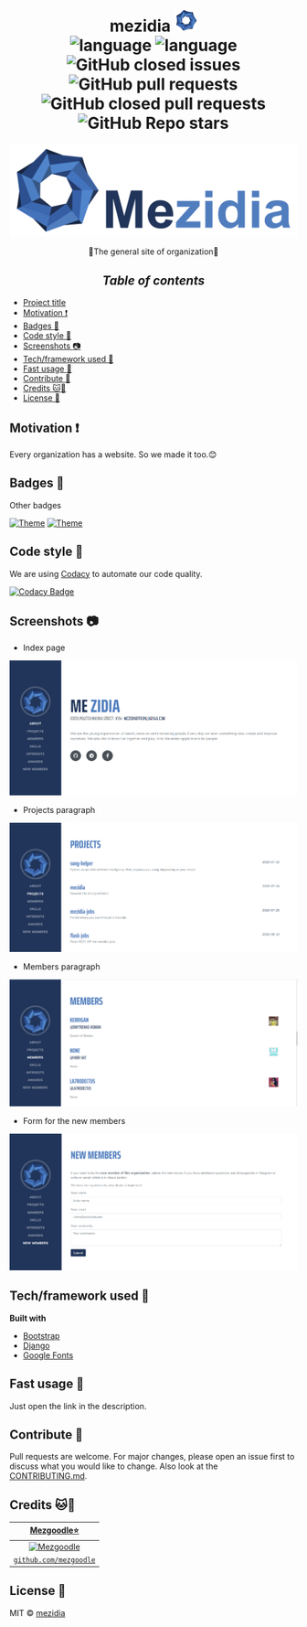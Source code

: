 <h1 id="project-title" align="center">
  mezidia <img alt="logo" width="40" height="40" src="https://raw.githubusercontent.com/mezgoodle/images/master/MezidiaLogoTransparent.png" /><br>
  <img alt="language" src="https://img.shields.io/badge/language-python-brightgreen?style=flat-square" />
  <img alt="language" src="https://img.shields.io/github/issues/mezidia/mezidia?style=flat-square" />
  <img alt="GitHub closed issues" src="https://img.shields.io/github/issues-closed/mezidia/mezidia?style=flat-square" />
  <img alt="GitHub pull requests" src="https://img.shields.io/github/issues-pr/mezidia/mezidia?style=flat-square" />
  <img alt="GitHub closed pull requests" src="https://img.shields.io/github/issues-pr-closed/mezidia/mezidia?style=flat-square" />
  <img alt="GitHub Repo stars" src="https://img.shields.io/github/stars/mezidia/mezidia?style=flat-square">
</h1>

![Mezidia logo](https://raw.githubusercontent.com/mezgoodle/images/master/MezidiaTransparent.png)

<p align="center">
 🌟The general site of organization🌟
</p>

<h2 align="center">
  <i>Table of contents</i>
</h2>

- [Project title](#project-title)
- [Motivation :exclamation:](#motivation-exclamation)
- [Badges :mega:](#badges-mega)
- [Code style :scroll:](#code-style-scroll)
- [Screenshots :camera:](#screenshots-camera)
- [Tech/framework used :wrench:](#techframework-used-wrench)
- [Fast usage :dash:](#fast-usage-dash)
- [Contribute :running:](#contribute-running)
- [Credits :cat::handshake:](#credits-cathandshake)
- [License :bookmark:](#license-bookmark)

## Motivation :exclamation:

Every organization has a website. So we made it too.😊

## Badges :mega:

Other badges

[![Theme](https://img.shields.io/badge/Organization-Mezidia-brightgreen?style=flat-square)](https://github.com/mezidia)
[![Theme](https://img.shields.io/badge/Platform-Django-brightgreen?style=flat-square)](https://www.djangoproject.com/)

## Code style :scroll:

We are using [Codacy](https://www.codacy.com/) to automate our code quality.

[![Codacy Badge](https://app.codacy.com/project/badge/Grade/68a90233ef344065bcafe825b219be95)](https://www.codacy.com/gh/mezidia/mezidia/dashboard?utm_source=github.com&amp;utm_medium=referral&amp;utm_content=mezidia/mezidia&amp;utm_campaign=Badge_Grade)

## Screenshots :camera:

- Index page

![Screenshot 1](https://raw.githubusercontent.com/mezgoodle/images/master/mezidia1.png)

- Projects paragraph

![Screenshot 2](https://raw.githubusercontent.com/mezgoodle/images/master/mezidia2.png)

- Members paragraph

![Screenshot 3](https://raw.githubusercontent.com/mezgoodle/images/master/mezidia3.png)

- Form for the new members

![Screenshot 1](https://raw.githubusercontent.com/mezgoodle/images/master/mezidia4.png)

## Tech/framework used :wrench:

**Built with**

- [Bootstrap](https://getbootstrap.com/)
- [Django](https://www.djangoproject.com/)
- [Google Fonts](https://fonts.google.com/)

## Fast usage :dash:

Just open the link in the description.

## Contribute :running:

Pull requests are welcome. For major changes, please open an issue first to discuss what you would like to change. Also look at the [CONTRIBUTING.md](link).

## Credits :cat::handshake:

| <a href="https://github.com/mezgoodle" target="_blank">**Mezgoodle⭐️**</a> |
| :---: |
| [![Mezgoodle](https://avatars.githubusercontent.com/u/41520940?s=400&u=530e013f3714e81792fc6b99399c7a6eda6ea63d&v=4)](https://github.com/mezgoodle) |
| <a href="https://github.com/mezgoodle" target="_blank">`github.com/mezgoodle`</a> |

## License :bookmark:

MIT © [mezidia](https://github.com/mezidia)
